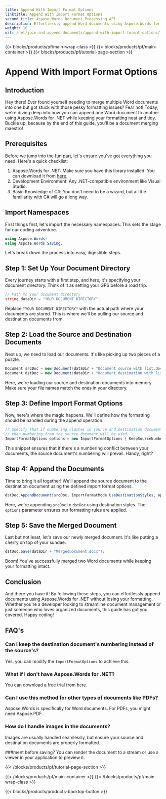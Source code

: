 ```yaml
---
title: Append With Import Format Options
linktitle: Append With Import Format Options
second_title: Aspose.Words Document Processing API
description: Effortlessly append Word documents using Aspose.Words for .NET, maintaining formatting with detailed step-by-step guidance.
weight: 10
url: /net/join-and-append-documents/append-with-import-format-options/
---
```


{{< blocks/products/pf/main-wrap-class >}}
{{< blocks/products/pf/main-container >}}
{{< blocks/products/pf/tutorial-page-section >}}

# Append With Import Format Options

## Introduction

Hey there! Ever found yourself needing to merge multiple Word documents into one but got stuck with those pesky formatting issues? Fear not! Today, we're diving deep into how you can append one Word document to another using Aspose.Words for .NET while keeping your formatting neat and tidy. Buckle up, because by the end of this guide, you'll be a document merging maestro!

## Prerequisites

Before we jump into the fun part, let's ensure you've got everything you need. Here's a quick checklist:

1. Aspose.Words for .NET: Make sure you have this library installed. You can download it from [here](https://releases.aspose.com/words/net/).
2. Development Environment: Any .NET-compatible environment like Visual Studio.
3. Basic Knowledge of C#: You don't need to be a wizard, but a little familiarity with C# will go a long way.

## Import Namespaces

First things first, let's import the necessary namespaces. This sets the stage for our coding adventure.

```csharp
using Aspose.Words;
using Aspose.Words.Saving;
```

Let's break down the process into easy, digestible steps.

## Step 1: Set Up Your Document Directory

Every journey starts with a first step, and here, it's specifying your document directory. Think of it as setting your GPS before a road trip.

```csharp
// Path to your document directory
string dataDir = "YOUR DOCUMENT DIRECTORY";
```

Replace `"YOUR DOCUMENT DIRECTORY"` with the actual path where your documents are stored. This is where we'll be pulling our source and destination documents from.

## Step 2: Load the Source and Destination Documents

Next up, we need to load our documents. It's like picking up two pieces of a puzzle.

```csharp
Document srcDoc = new Document(dataDir + "Document source with list.docx");
Document dstDoc = new Document(dataDir + "Document destination with list.docx");
```

Here, we're loading our source and destination documents into memory. Make sure your file names match the ones in your directory.

## Step 3: Define Import Format Options

Now, here's where the magic happens. We'll define how the formatting should be handled during the append operation.

```csharp
// Specify that if numbering clashes in source and destination documents,
// then numbering from the source document will be used.
ImportFormatOptions options = new ImportFormatOptions { KeepSourceNumbering = true };
```

This snippet ensures that if there's a numbering conflict between your documents, the source document's numbering will prevail. Handy, right?

## Step 4: Append the Documents

Time to bring it all together! We'll append the source document to the destination document using the defined import format options.

```csharp
dstDoc.AppendDocument(srcDoc, ImportFormatMode.UseDestinationStyles, options);
```

Here, we're appending `srcDoc` to `dstDoc` using destination styles. The `options` parameter ensures our formatting rules are applied.

## Step 5: Save the Merged Document

Last but not least, let's save our newly merged document. It's like putting a cherry on top of your sundae.

```csharp
dstDoc.Save(dataDir + "MergedDocument.docx");
```

Boom! You've successfully merged two Word documents while keeping your formatting intact. 

## Conclusion

And there you have it! By following these steps, you can effortlessly append documents using Aspose.Words for .NET without losing your formatting. Whether you're a developer looking to streamline document management or just someone who loves organized documents, this guide has got you covered. Happy coding!

## FAQ's

### Can I keep the destination document's numbering instead of the source's?
Yes, you can modify the `ImportFormatOptions` to achieve this.

### What if I don't have Aspose.Words for .NET?
You can download a free trial from [here](https://releases.aspose.com/).

### Can I use this method for other types of documents like PDFs?
Aspose.Words is specifically for Word documents. For PDFs, you might need Aspose.PDF.

### How do I handle images in the documents?
Images are usually handled seamlessly, but ensure your source and destination documents are properly formatted.

###ment before saving?
You can render the document to a stream or use a viewer in your application to preview it.

{{< /blocks/products/pf/tutorial-page-section >}}

{{< /blocks/products/pf/main-container >}}
{{< /blocks/products/pf/main-wrap-class >}}

{{< blocks/products/products-backtop-button >}}

